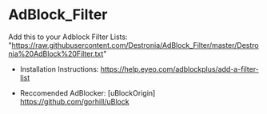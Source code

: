 # AdBlock_Filter
Add this to your Adblock Filter Lists: "https://raw.githubusercontent.com/Destronia/AdBlock_Filter/master/Destronia%20AdBlock%20Filter.txt"

- Installation Instructions: https://help.eyeo.com/adblockplus/add-a-filter-list

- Reccomended AdBlocker: [uBlockOrigin] https://github.com/gorhill/uBlock
